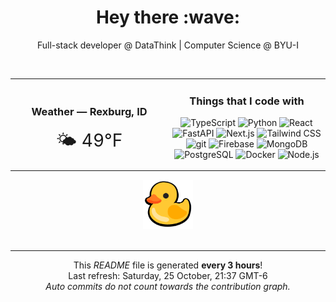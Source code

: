 <div align="center">
    <h1>Hey there :wave:</h1>
    <p>Full-stack developer @ DataThink | Computer Science @ BYU-I</p>
</div>
<br> 

<div align="center">
    <table style="width: 100%;">
        <tr>
            <td align="center" style="vertical-align: middle; width: 50%;">
                <h3>Weather — <b>Rexburg, ID</b></h3>
                <div style="font-size: 28px;">🌤️ 49°F</div>
            </td>
            <td align="center" style="vertical-align: middle; width: 50%;">
                <h3>Things that I code with</h3>
                <p>
                    <img alt="TypeScript" src="https://img.shields.io/badge/-TypeScript-3178C6?style=flat-square&logo=typescript&logoColor=white" />
                    <img alt="Python" src="https://img.shields.io/badge/-Python-3776AB?style=flat-square&logo=python&logoColor=white" />
                    <img alt="React" src="https://img.shields.io/badge/-React-61DAFB?style=flat-square&logo=react&logoColor=white" />
                    <img alt="FastAPI" src="https://img.shields.io/badge/-FastAPI-009688?style=flat-square&logo=fastapi&logoColor=white" />
                    <img alt="Next.js" src="https://img.shields.io/badge/-Next.js-000000?style=flat-square&logo=next.js&logoColor=white" />
                    <img alt="Tailwind CSS" src="https://img.shields.io/badge/-Tailwind%20CSS-38B2AC?style=flat-square&logo=tailwind-css&logoColor=white" />
                    <img alt="git" src="https://img.shields.io/badge/-Git-F05032?style=flat-square&logo=git&logoColor=white" />
                    <img alt="Firebase" src="https://img.shields.io/badge/-Firebase-FFCA28?style=flat-square&logo=firebase&logoColor=white" />
                    <img alt="MongoDB" src="https://img.shields.io/badge/-MongoDB-47A248?style=flat-square&logo=mongodb&logoColor=white" />
                    <img alt="PostgreSQL" src="https://img.shields.io/badge/-PostgreSQL-336791?style=flat-square&logo=postgresql&logoColor=white" />
                    <img alt="Docker" src="https://img.shields.io/badge/-Docker-2496ED?style=flat-square&logo=docker&logoColor=white" />
                    <img alt="Node.js" src="https://img.shields.io/badge/-Node.js-339933?style=flat-square&logo=node.js&logoColor=white" />
                </p>
            </td>
        </tr>
    </table>
</div>

<div align="center"><img alt="Duck image" src="./img/duck.webp" width="80"></div><br>


------------
<p align="center">
    This <i>README</i> file is generated <b>every 3 hours</b>!</br>
    Last refresh: Saturday, 25 October, 21:37 GMT-6<br />
    <em>Auto commits do not count towards the contribution graph.</em>    
</p>